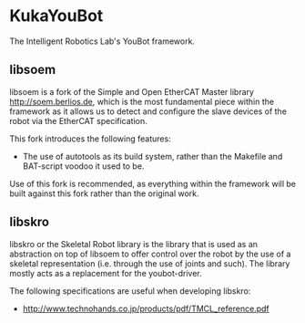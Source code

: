 # KukaYouBot

The Intelligent Robotics Lab's YouBot framework.

## libsoem

libsoem is a fork of the Simple and Open EtherCAT Master library
http://soem.berlios.de, which is the most fundamental piece within the
framework as it allows us to detect and configure the slave devices of the
robot via the EtherCAT specification.

This fork introduces the following features:
 - The use of autotools as its build system, rather than the Makefile and
   BAT-script voodoo it used to be.

Use of this fork is recommended, as everything within the framework will be
built against this fork rather than the original work. 

## libskro

libskro or the Skeletal Robot library is the library that is used as an
abstraction on top of libsoem to offer control over the robot by the use of a
skeletal representation (i.e. through the use of joints and such). The library
mostly acts as a replacement for the youbot-driver.

The following specifications are useful when developing libskro:
 - http://www.technohands.co.jp/products/pdf/TMCL_reference.pdf

